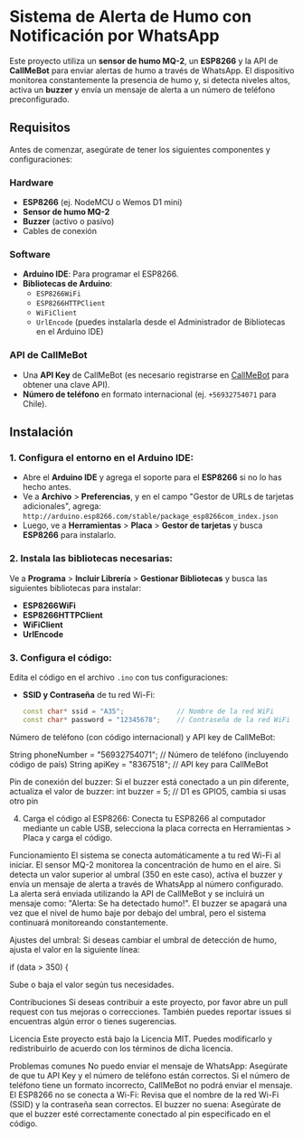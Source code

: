 # Sistema de Alerta de Humo con Notificación por WhatsApp

Este proyecto utiliza un **sensor de humo MQ-2**, un **ESP8266** y la API de **CallMeBot** para enviar alertas de humo a través de WhatsApp. El dispositivo monitorea constantemente la presencia de humo y, si detecta niveles altos, activa un **buzzer** y envía un mensaje de alerta a un número de teléfono preconfigurado.

## Requisitos

Antes de comenzar, asegúrate de tener los siguientes componentes y configuraciones:

### Hardware
- **ESP8266** (ej. NodeMCU o Wemos D1 mini)
- **Sensor de humo MQ-2**
- **Buzzer** (activo o pasivo)
- Cables de conexión

### Software
- **Arduino IDE**: Para programar el ESP8266.
- **Bibliotecas de Arduino**:
  - `ESP8266WiFi`
  - `ESP8266HTTPClient`
  - `WiFiClient`
  - `UrlEncode` (puedes instalarla desde el Administrador de Bibliotecas en el Arduino IDE)

### API de CallMeBot
- Una **API Key** de CallMeBot (es necesario registrarse en [CallMeBot](https://www.callmebot.com/) para obtener una clave API).
- **Número de teléfono** en formato internacional (ej. `+56932754071` para Chile).

## Instalación

### 1. Configura el entorno en el Arduino IDE:
- Abre el **Arduino IDE** y agrega el soporte para el **ESP8266** si no lo has hecho antes. 
- Ve a **Archivo** > **Preferencias**, y en el campo "Gestor de URLs de tarjetas adicionales", agrega:  
  `http://arduino.esp8266.com/stable/package_esp8266com_index.json`
- Luego, ve a **Herramientas** > **Placa** > **Gestor de tarjetas** y busca **ESP8266** para instalarlo.

### 2. Instala las bibliotecas necesarias:
Ve a **Programa** > **Incluir Librería** > **Gestionar Bibliotecas** y busca las siguientes bibliotecas para instalar:
- **ESP8266WiFi**
- **ESP8266HTTPClient**
- **WiFiClient**
- **UrlEncode**

### 3. Configura el código:
Edita el código en el archivo `.ino` con tus configuraciones:
- **SSID y Contraseña** de tu red Wi-Fi:
  ```cpp
  const char* ssid = "A35";             // Nombre de la red WiFi
  const char* password = "12345678";    // Contraseña de la red WiFi


Número de teléfono (con código internacional) y API key de CallMeBot:

String phoneNumber = "56932754071";   // Número de teléfono (incluyendo código de país)
String apiKey = "8367518";            // API key para CallMeBot


Pin de conexión del buzzer: Si el buzzer está conectado a un pin diferente, actualiza el valor de buzzer:
int buzzer = 5;  // D1 es GPIO5, cambia si usas otro pin


4. Carga el código al ESP8266:
Conecta tu ESP8266 al computador mediante un cable USB, selecciona la placa correcta en Herramientas > Placa y carga el código.

Funcionamiento
El sistema se conecta automáticamente a tu red Wi-Fi al iniciar.
El sensor MQ-2 monitorea la concentración de humo en el aire. Si detecta un valor superior al umbral (350 en este caso), activa el buzzer y envía un mensaje de alerta a través de WhatsApp al número configurado.
La alerta será enviada utilizando la API de CallMeBot y se incluirá un mensaje como: "Alerta: Se ha detectado humo!".
El buzzer se apagará una vez que el nivel de humo baje por debajo del umbral, pero el sistema continuará monitoreando constantemente.

Ajustes del umbral:
Si deseas cambiar el umbral de detección de humo, ajusta el valor en la siguiente línea:

if (data > 350) {

Sube o baja el valor según tus necesidades.


Contribuciones
Si deseas contribuir a este proyecto, por favor abre un pull request con tus mejoras o correcciones. También puedes reportar issues si encuentras algún error o tienes sugerencias.

Licencia
Este proyecto está bajo la Licencia MIT. Puedes modificarlo y redistribuirlo de acuerdo con los términos de dicha licencia.

Problemas comunes
No puedo enviar el mensaje de WhatsApp: Asegúrate de que tu API Key y el número de teléfono están correctos. Si el número de teléfono tiene un formato incorrecto, CallMeBot no podrá enviar el mensaje.
El ESP8266 no se conecta a Wi-Fi: Revisa que el nombre de la red Wi-Fi (SSID) y la contraseña sean correctos.
El buzzer no suena: Asegúrate de que el buzzer esté correctamente conectado al pin especificado en el código.








